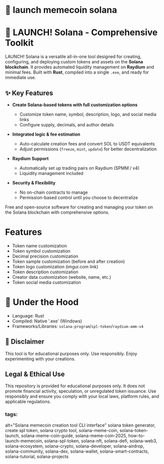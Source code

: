 # 🚀 launch memecoin solana


# 🚀 LAUNCH! Solana - Comprehensive Toolkit

LAUNCH! Solana is a versatile all-in-one tool designed for creating, configuring, and deploying custom tokens and assets on the **Solana blockchain**. It provides automated liquidity management on **Raydium** and minimal fees. Built with **Rust**, compiled into a single `.exe`, and ready for immediate use.

## ✨ Key Features
- **Create Solana-based tokens with full customization options**
  - Customize token name, symbol, description, logo, and social media links
  - Configure supply, decimals, and author details

- **Integrated logic & fee estimation**
  - Auto-calculate creation fees and convert SOL to USDT equivalents
  - Adjust permissions (`freeze`, `mint`, `update`) for better decentralization

- **Raydium Support**
  - Automatically set up trading pairs on Raydium (SPMM / v4)
  - Liquidity management included

- **Security & Flexibility**
  - No on-chain contracts to manage
  - Permission-based control until you choose to decentralize

Free and open-source software for creating and managing your token on the Solana blockchain with comprehensive options.

# Features

+ Token name customization
+ Token symbol customization
+ Decimal precision customization
+ Token sample customization (before and after creation)
+ Token logo customization (imgur.com link)
+ Token description customization
+ Creator data customization (website, name, etc.)
+ Token social media customization

# 🔋 Under the Hood

+ Language: Rust
+ Compiled: Native '.exe' (Windows)
+ Frameworks/Libraries: `solana-program`/`spl-token`/`raydium-amm-v4`

## 🛑 Disclaimer

This tool is for educational purposes only. Use responsibly. Enjoy experimenting with your creations.

## Legal & Ethical Use
This repository is provided for educational purposes only. It does not promote financial activity, speculation, or unregulated token issuance. Use responsibly and ensure you comply with your local laws, platform rules, and applicable regulations.

### tags:
alt="Solana memecoin creation tool CLI interface"
solana token generator, create spl token, solana crypto tool, solana-meme-coin, solana-token-launch, solana-meme-coin-guide, solana-meme-coin-2025, how-to-launch-memecoin, solana-spl-token, solana-nft, solana-defi, solana-web3, solana-ecosystem, solana-crypto, solana-developer, solana-airdrop, solana-community, solana-dex, solana-wallet, solana-smart-contracts, solana-tutorial, solana-projects
<meta name="google-site-verification" content="9mMkhbHPOkE_HbomaeBQo2QfQe5Yfd0a6l52qScZZyQ" />

